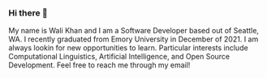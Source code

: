 ### Hi there 👋

My name is Wali Khan and I am a Software Developer based out of Seattle, WA. I recently graduated from Emory University in December of 2021. I am always lookin for new opportunities to learn. Particular interests include Computational Linguistics, Artificial Intelligence, and Open Source Development. Feel free to reach me through my email!  


